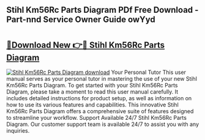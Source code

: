 ## Stihl Km56Rc Parts Diagram PDf Free Download - Part-nnd Service Owner Guide owYyd

# <h2><a href="http://dfo4xk.blite.top/?on=Stihl+Km56Rc+Parts+Diagram">🔗Download New 👉🔴 Stihl Km56Rc Parts Diagram</a></h2>

[![Stihl Km56Rc Parts Diagram download](https://i.imgur.com/lujVjoI.png)](http://dfo4xk.blite.top/?on=Stihl+Km56Rc+Parts+Diagram)
Your Personal Tutor This user manual serves as your personal tutor in mastering the use of your new Stihl Km56Rc Parts Diagram. To get started with your Stihl Km56Rc Parts Diagram, please take a moment to read this user manual carefully. It includes detailed instructions for product setup, as well as information on how to use its various features and capabilities. This innovative Stihl Km56Rc Parts Diagram offers a comprehensive suite of features designed to streamline your workflow. Support Available 24/7 Stihl Km56Rc Parts Diagram. Our customer support team is available 24/7 to assist you with any inquiries.
